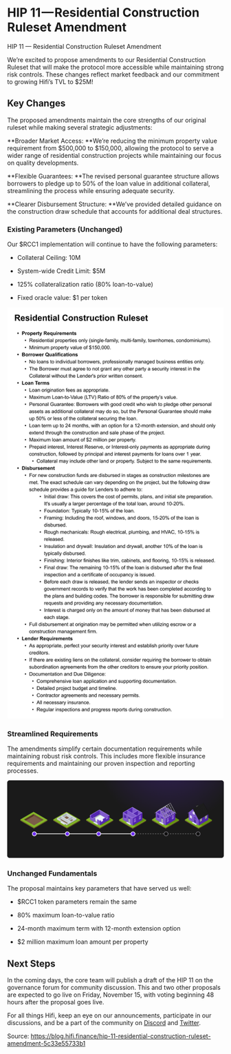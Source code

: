 
# HIP 11 — Residential Construction Ruleset Amendment

HIP 11 — Residential Construction Ruleset Amendment

We’re excited to propose amendments to our Residential Construction Ruleset that will make the protocol more accessible while maintaining strong risk controls. These changes reflect market feedback and our commitment to growing Hifi’s TVL to $25M!

## Key Changes

The proposed amendments maintain the core strengths of our original ruleset while making several strategic adjustments:

**Broader Market Access: **We’re reducing the minimum property value requirement from $500,000 to $150,000, allowing the protocol to serve a wider range of residential construction projects while maintaining our focus on quality developments.

**Flexible Guarantees: **The revised personal guarantee structure allows borrowers to pledge up to 50% of the loan value in additional collateral, streamlining the process while ensuring adequate security.

**Clearer Disbursement Structure: **We’ve provided detailed guidance on the construction draw schedule that accounts for additional deal structures.

### Existing Parameters (Unchanged)

Our $RCC1 implementation will continue to have the following parameters:

* Collateral Ceiling: 10M

* System-wide Credit Limit: $5M

* 125% collateralization ratio (80% loan-to-value)

* Fixed oracle value: $1 per token

![](../images/2024-11-11_hip-11-residential-construction-ruleset-amendment/1*KWYI7JjdAEE87ZsjPm05_g.png)

### Streamlined Requirements

The amendments simplify certain documentation requirements while maintaining robust risk controls. This includes more flexible insurance requirements and maintaining our proven inspection and reporting processes.

![](../images/2024-11-11_hip-11-residential-construction-ruleset-amendment/1*0xRLwskJRfv9p8zDRo13SA.png)

### Unchanged Fundamentals

The proposal maintains key parameters that have served us well:

* $RCC1 token parameters remain the same

* 80% maximum loan-to-value ratio

* 24-month maximum term with 12-month extension option

* $2 million maximum loan amount per property

## Next Steps

In the coming days, the core team will publish a draft of the HIP 11 on the governance forum for community discussion. This and two other proposals are expected to go live on Friday, November 15, with voting beginning 48 hours after the proposal goes live.

For all things Hifi, keep an eye on our announcements, participate in our discussions, and be a part of the community on [Discord](https://discord.com/invite/uGxaCppKSH) and [Twitter](https://twitter.com/hififinance).


Source: https://blog.hifi.finance/hip-11-residential-construction-ruleset-amendment-5c33e55733b1
